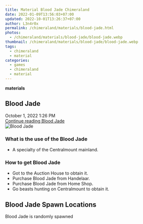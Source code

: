 ```yaml
---
title: Material Blood Jade Chimeraland
date: 2022-01-09T13:56:03+07:00
updated: 2022-10-01T13:26:37+07:00
author: L3n4r0x
permalink: /chimeraland/materials/blood-jade.html
photos:
  - /chimeraland/materials/blood-jade/blood-jade.webp
thumbnail: /chimeraland/materials/blood-jade/blood-jade.webp
tags:
  - chimeraland
  - material
categories:
  - games
  - chimeraland
  - material
---
```


<link
  rel="stylesheet"
  href="https://rawcdn.githack.com/dimaslanjaka/Web-Manajemen/870a349/css/bootstrap-5-3-0-alpha3-wrapper.css"
/>
<section id="bootstrap-wrapper">
  <div data-bs-theme="dark">
    <div
      class="row g-0 border rounded overflow-hidden flex-md-row mb-4 shadow-sm position-relative bg-dark text-light"
    >
      <div class="col p-4 d-flex flex-column position-static">
        <strong class="d-inline-block mb-2 text-success">materials</strong>
        <h2 class="mb-0">Blood Jade</h2>
        <div class="mb-1 text-muted">October 1, 2022 1:26 PM</div>
        <a
          href="/chimeraland/materials/blood-jade.html"
          class="stretched-link d-none text-primary"
          >Continue reading Blood Jade</a
        >
      </div>
      <div class="col-auto d-none d-md-block d-lg-block">
        <img
          src="https://www.webmanajemen.com/chimeraland/materials/blood-jade/blood-jade.webp"
          alt="Blood Jade"
        />
      </div>
    </div>
    <div class="row">
      <div class="col-lg-6 col-12 mb-2">
        <div class="card">
          <div class="card-body">
            <h3 class="card-title">What is the use of the Blood Jade</h3>
            <div class="card-text">
              <ul>
                <li>A specialty of the Centralmount mainland.</li>
              </ul>
            </div>
          </div>
        </div>
      </div>
      <div class="col-lg-6 col-12 mb-2">
        <div class="card">
          <div class="card-body">
            <h3 class="card-title">How to get Blood Jade</h3>
            <div class="card-text">
              <ul>
                <li>Got to the Auction House to obtain it.</li>
                <li>Purchase Blood Jade from Handelaar.</li>
                <li>Purchase Blood Jade from Home Shop.</li>
                <li>Go beasts hunting on Centralmount to obtain it.</li>
              </ul>
            </div>
          </div>
        </div>
      </div>
      <div class="col-12 mb-2">
        <h2>Blood Jade Spawn Locations</h2>
        <p>Blood Jade is randomly spawned</p>
      </div>
    </div>
  </div>
</section>